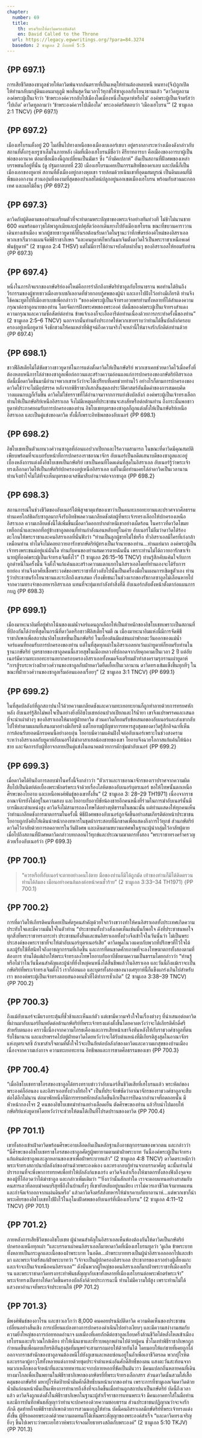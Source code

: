 ```yaml
---
chapter:
  number: 69
  title:
    th: ทรงเรียกให้ดาวิดครองบัลลังก์
    en: David Called to the Throne
  url: https://legacy.egwwritings.org/?para=84.3274
  basedon: 2 ซามูเอล 2 ถึงบทที่ 5:5
---
```


## {PP 697.1}

การเสียชีวิตของซาอูลช่วยให้ดาวิดพ้นจากอันตรายที่เป็นเหตุให้ท่านต้องหลบหนี หนทาง(จึง)ถูกเปิดให้ท่านกลับมาสู่ดินแดนมาตุภูมิ พอสิ้นสุดวันเวลาไว้ทุกข์ให้ซาอูเอลกับโยนาธานแล้ว “ดาวิดทูลถามองค์พระผู้เป็นเจ้าว่า ‘ข้าพระองค์ควรกลับไปเมืองใดเมืองหนึ่งในยูดาห์หรือไม่’ องค์พระผู้เป็นเจ้าตรัสว่า ‘ไปเถิด’ ดาวิดทูลถามว่า ‘ข้าพระองค์ควรไปเมืองใด’ พระองค์ตรัสตอบว่า ‘เมืองเฮโบรน’” (2 ซามูเอล 2:1 TNCV) {PP 697.1}

## {PP 697.2}

เมืองเฮโบรนตั้งอยู่ 20 ไมล์ขึ้นไปทางเหนือของเมืองเบเออร์เชบา อยู่ตรงกลางระหว่างเมืองดังกล่าวกับสถานที่ตั้งกรุงเยรูซาเล็มในภายหลัง เดิมที่เมืองเฮโบรนมีชื่อว่า คีรียาทอารบา คือเมืองของอารบาผู้เป็นพ่อของอานาค ต่อมาชื่อเมืองนี้ถูกเปลี่ยนเป็นมัมเร ซึ่ง “ถ้ำมัคเปลาห์” อันเป็นสถานที่ฝังศพของเหล่าบรรพชนก็อยู่ที่นั่น (ดู ปฐมกาลบทที่ 23) เมืองเฮโบรนเคยเป็นกรรมสิทธิ์ของคาเลบ และบัดนี้ก็เป็นเมืองเอกของยูดาห์ สถานที่ตั้งเมืองอยู่กลางหุบเขา รายล้อมด้วยเนินเขาที่อุดมสมบูรณ์ เป็นดินแดนที่มีพืชผลงอกงาม สวนองุ่นที่งดงามที่สุดของปาเลสไตน์ปลูกอยู่นอกเขตเมืองเฮโบรน พร้อมกับสวนมะกอกเทศ และผลไม้อื่นๆ {PP 697.2}

## {PP 697.3}

ดาวิดกับผู้ติดตามของท่านเตรียมตัวที่จะทำตามพระบัญชาของพระเจ้าอย่างทันท่วงที ไม่ช้าไม่นานชาย 600 คนพร้อมอาวุธได้พาลูกเมียและฝูงปศุสัตว์ออกเดินทางไปยังเมืองเฮโบรน ขณะที่ขบวนคาราวานเดินทางเข้าเมือง พวกผู้ชายชาวยูดาห์ก็ยืนรอต้อนรับดาวิดในฐานะว่าที่กษัตรย์องค์ใหม่ของอิสราเอล พวกเขาเริ่มวางแผนจัดพิธีราชาภิเษก “และคนยูดาห์ก็พากันมาเจิมตั้งดาวิดไว้เป็นพระราชาเหนือพงศ์พันธุ์ยูดาห์” (2 ซามูเอล 2:4 THSV) แต่ไม่มีการใช้อำนาจบังคับเผ่าอื่นๆ ของอิสราเอลให้ยอมรับท่าน {PP 697.3}

## {PP 697.4}

หนึ่งในภารกิจแรกของกษัตริย์องค์ใหม่คือการรำลึกถึงกษัตริย์ซาอูลกับโยนาธราน พอท่านได้ยินถึงวีรกรรมของผู้ชายชาวเมืองยาเบชกิเลอาดที่ช่วยกอบกู้ศพของผู้นำ และเอาไปฝังไว้อย่างมีเกียรติ ท่านจึงใช้คณะทูตไปที่เมืองยาเบชเพื่อกล่าวว่า “ขอองค์พระผู้เป็นเจ้าทรงอวยพรท่านทั้งหลายที่ได้สำแดงความกรุณาต่อซาอูลนายของท่าน โดยจัดการฝังพระศพของพระองค์ บัดนี้ขอองค์พระผู้เป็นเจ้าทรงสำแดงความกรุณาและความซื่อสัตย์ต่อท่าน ข้าพเจ้าเองก็จะเอื้ออารีต่อท่านเนื่องด้วยการกระทำครั้งนี้ของท่าน” (2 ซามูเอล 2:5–6 TNCV) นอกจากนั้นท่านยังประกาศให้พวกเขาทราบว่าท่านได้ขึ้นบัลลังก์ครอบครองอยู่เหนือยูดาห์ จึงชักชวนให้คนเหล่าที่พิสูจน์ถึงความจริงใจเหล่านี้ให้มาจงรักภักดีต่อท่านด้วย {PP 697.4}

## {PP 698.1}

ชาวฟีลิสเตียไม่ได้ขัดขวางชาวยูดาห์ในการแต่งตั้งดาวิดให้เป็นกษัตริย์ พวกเขาเคยช่วยดาวิดไว้เมื่อครั้งที่ต้องหลบหนีการไล่ล่าของซาอูลเพื่อก่อกวนและสร้างความอ่อนแอแก่การปกครองของกษัตริย์อิสราเอล บัดนี้เมื่อดาวิดขึ้นมามีอำนาจพวกเขาหวังว่าจะได้เปรียบที่เคยช่วยท่านไว้ อย่างไรก็ตามการปกครองของดาวิดใช่ว่าจะไม่มีอุปสรรค หลังจากพิธีราชาภิเสกสิ้นสุดลงประวัติศาสตร์อันมืดดำของการสมคบคิดวางแผนกบฏก็เริ่มขึ้น ดาวิดไม่ใช่ทรราชที่ได้อำนาจมาจากการแย่งชิงบัลลังก์ องค์พระผู้เป็นเจ้าทรงเลือกท่านให้เป็นกษัตริย์เหนืออิสราเอล จึงไม่มีเหตุผลที่ประชาชนจะสงสัยหรือต่อต้านท่าน ถึงกระนั้นพอชาวยูดาห์ประกาศยอมรับการปกครองของท่าน อิชโบเชทบุตรของซาอูลก็ถูกแต่งตั้งให้เป็นกษัตริย์เหนืออิสราเอล และเป็นคู่แข่งของดาวิด ทั้งนี้ก็เพราะอิทธิพลของอับเนอร์ {PP 698.1}

## {PP 698.2}

อิชโบเชทเป็นตัวแทนวงศ์วานซาอูลที่อ่อนแอปวกเปียกและไร้ความสามารถ ในขณะที่ดาวิดมีคุณสมบัติเพียบพร้อมที่จะแบกรับหน้าที่การปกครองราชอาณาจักร อับเนอร์เป็นอดีตเสนาบดีของซาอูลและอยู่เบื้องหลังการแต่งตั้งอิชโบเชทเป็นกษัตริย์ เขาเป็นคนที่โดดเด่นที่สุดในอิสราเอล อับเนอร์รู้ว่าพระเจ้าทรงเลือกดาวิดให้เป็นกษัตริย์ปกครองอยู่เหนืออิสราเอล แต่ในเมื่อท่านเคยไล่ล่าดาวิดเป็นเวลานาน ท่านจึงทำใจไม่ได้ที่จะเห็นบุตรของเจสซีมาสืบอำนาจต่อจากซาอูล {PP 698.2}

## {PP 698.3}

สถานการณ์ในช่วงชีวิตของอับเนอร์ได้พิสูจธาตุแท้ของเขาว่าเป็นคนทะเยอทะยานและปราศจากศีลธรรม ท่านเคยใกล้ชิดกับซาอูลมากจึงรับอิทธิพลความเกลียดชังต่อผู้ที่พระเจ้ารทรงเลือกให้ปกครองเหนืออิสราเอล ความเกลียดชังนี้ได้เพิ่มขึ้นเมื่อดาวิดออกปากตำหนิเขาอย่างเผ็ดร้อน ในคราวที่ดาวิดโขมยเหยือกน้ำและหอกที่อยู่ข้างซาอูลตอนที่ท่านกำลังนอนหลับอยู่ในค่าย อับเนอร์ไม่ลืมว่าดาวิดได้ร้องตะโกนให้พระราชาและคนอิสราเอลที่นั่นฟังว่า “ท่านเป็นลูกผู้ชายไม่ใช่หรือ ทั่วอิสราเอลมีใครที่เก่งกล้าเหมือนท่าน ทำไมจึงไม่คอยถวายอารักขากษัตริย์ผู้ทรงเป็นเจ้านายของท่าน…ท่านแย่มาก องค์พระผู้เป็นเจ้าทรงพระชนม์อยู่แน่ฉันใด ท่านกับคนของท่านสมควรตายฉันนั้น เพราะท่านไม่ได้ถวายอารักขาเจ้านายผู้ที่องค์พระผู้เป็นเจ้าทรงเจิมตั้งไว้” (1 ซามูเอล 26:15–16 TNCV) ท่านรู้สึกคับแค้นใจกับการถูกตำหนิในครั้งนั้น จึงตั้งใจแก้แค้นและสร้างความแตกแยกในอิสราเอลโดยที่ท่านเองจะได้รับการยกย่อง ท่านจึงอาศัยเชื้อพระวงศ์ของพระราชาที่ล่วงลับไปนั้นเป็นเครื่องมือในแผนการเชิดชูตัวเอง ท่านรู้ว่าประชาชนรักโยนาธานและระลึกถึงเขาเสมอ เรื่องชัยชนะในช่วงแรกของรัชกาลซาอูลไม่เลือนหายไปจากความทรงจำของทหารอิสราเอล แทนที่จะทุ่มเทกำลังทำสิ่งที่ดี อับเนอร์กลับตั้งหน้าตั้งตาก่อแผนการกบฏ {PP 698.3}

## {PP 699.1}

เมืองมาหะนาอิมที่อยู่ฟากโน้นของแม่น้ำจอร์แดนถูกเลือกให้เป็นตำหนักของอิชโบเชทเพราะเป็นสถานที่ที่ป้องกันได้ง่ายที่สุดในกรณีที่ดาวิดหรือชาวฟีลิสเตียโจมตี ณ เมืองมาหะนาอิมแห่งนี้มีการจัดพิธีราชาภิเษกเพื่อสถาปนาอิชโบเชทขึ้นเป็นกษัตริย์ ในเบื้องต้นมีแต่ชนเผ่าฟากตะวันออกของแม่น้ำจอร์แดนที่ยอมรับการปกครองของท่าน แต่ในที่สุดทุกเผ่าในอิสราเอลยกเว้นเผ่ายูดาห์ก็ยอมรับท่านในฐานะกษัตริย์ บุตรชายของซาอูลคนนี้เสวยสุขในเมืองหลวงที่ปลอดจากภัยคุกคามเป็นเวลา 2 ปี แต่อับเนอร์มีความทะเยอทะยานอยากครอบครองอิสราเอลทั้งหมดจึงเตรียมตัวทำสงครามรุกรานเผ่ายูดาห์ “การสู้รบระหว่างฝ่ายวงศ์วานของซาอูลกับฝ่ายดาวิดยืดเยื้อเป็นเวลานาน ดาวิดทรงเข้มแข็งขึ้นทุกทีๆ ในขณะที่ฝ่ายวงศ์วานของซาอูลเริ่มอ่อนแอลงเรื่อยๆ” (2 ซามูเอล 3:1 TNCV) {PP 699.1}

## {PP 699.2}

ในที่สุดบัลลังก์ที่ถูกสถาปนาไว้ด้วยความเกลียดชังและความทะเยอทะยานก็ถูกทำลายด้วยการทรยศหักหลัง อับเนอร์รู้สึกไม่พอใจเป็นอย่างยิ่งที่อิชโบเชทอ่อนปวกเปียกและไร้น้ำยา เขาจึงแปรพรรคและเสนอที่จะนำเผ่าต่างๆ ของอิสราเอลให้มาอยู่ฝ่ายดาวิด ส่วนดาวิดก็ยอมรับข้อเสนอของอับเนอร์และส่งเขากลับไปให้ทำตามแผนที่เสนอมาอย่างมีเกียรติ แต่โยอาบผู้บัญชาการทหารสูงสุดของดาวิดรู้สึกอิจฉาที่เห็นการต้อนรับยอดนักรบคนนี้อย่างอบอุ่น โยอาบมีความแค้นฝังใจต่ออับเนอร์เพราะในช่วงสงครามระหว่างอิสราเอลกับยูดาห์อับเนอร์ได้ฆ่าอาสาเฮลน้องชายของเขา โยอาบจึงฉวยโอกาสแก้แค้นให้น้องชาย และจัดการกับผู้ที่อาจกลายเป็นคู่แข่งในอนาคตด้วยการดักซุ่มฆ่าอับเนอร์ {PP 699.2}

## {PP 699.3}

เมื่อดาวิดได้ยินถึงการลอบฆ่าในครั้งนี้จึงกล่าวว่า “ตัวเราและราชอาณาจักรของเราปราศจากความผิดสืบไปเป็นนิตย์ต่อเบื้องพระพักตร์พระเจ้าด้วยเรื่องโลหิตของอับเนอร์บุตรเนอร์ ขอให้โทษนั้นตกเหนือศีรษะของโยอาบ และเหนือพงศ์พันธุ์ของเขาทั้งสิ้น” (2 ซามูเอล 3: 28–29 TH1971) เนื่องจากราชอาณาจักรยังไม่อยู่ในความสงบ และโยอาบกับอาบีชัยน้องชายอีกคนหนึ่งที่ร่วมในการฆ่าอับเนอร์นั้นมีบารมีและตำแหน่งสูง ดาวิดจึงไม่สามารถลงโทษได้อย่างยุติธรรมในขณะนั้น แต่ท่านแสดงให้ทุกคนเห็นว่าท่านเกลียดชังการฆาตกรรมในครั้งนี้ พิธีฝังศพของอับเนอร์ถูกจัดขึ้นอย่างสมเกียรติต่อหน้าประชาชน โยอาบถูกบังคับให้เดินนำหน้ากองทหารในชุดผ้ากระสอบที่ฉีกขาดเพื่อแสดงถึงการไว้ทุกข์ ส่วนกษัตริย์ดาวิดไว้อาลัยด้วยการอดอาหารในวันฝังศพ และเดินตามขบวนแห่ศพในฐานะผู้นำกลุ่มไว้อาลัยผู้ตาย เมื่อไปถึงสถานที่ฝังศพดาวิดกล่าวบทกลอนไว้ทุกข์และประณามฆาตกรทั้งสอง “พระราชาทรงคร่ำครวญด้วยเรื่องอับเนอร์ว่า {PP 699.3}

## {PP 700.1}

> “ควรหรือที่อับเนอร์จะตายอย่างคนโง่ตาย
> มือของท่านก็มิได้ถูกมัด
> เท้าของท่านก็มิได้ติดตรวน
> ท่านได้ล้มลง
> เมือนอย่างคนล้มลงต่อหน้าคนชั่วร้าย” (2 ซามูเอล 3:33–34 TH1971) {PP 700.1}

## {PP 700.2}

การที่ดาวิดให้เกียรติคนที่เคยเป็นศัตรูคนสำคัญด้วยใจกว้างขวางทำให้คนอิสราเอลทั้งประเทศเกิดความประทับใจและมีความมั่นใจในตัวท่าน “ประชาชนทั้งปวงสังเกตเห็นเช่นนั้นก็พอใจ ดังที่ประชาชนพอใจทุกสิ่งที่พระราชาทรงกระทำ ประชาชนทั้งสิ้นและชนอิสราเอลทั้งปวงจึงเข้าใจในวันนั้นว่า ไม่เป็นพระประสงค์ของพระราชาที่จะให้ฆ่าอับเนอร์บุตรเนอร์เสีย”<!--2 ซามูเอล 3:36–37 TH1971--> ดาวิดพูดในวงแคบกับพวกที่ปรึกษาที่ไว้ใจได้และผู้รับใช้ที่สนิทใจถึงอาชญากรรมที่เกิดขึ้น และการที่ตนขาดศักยภาพที่จะลงโทษฆาตกรทั้งสองตามที่ต้องการ ท่านได้แต่ฝากให้พระเจ้าทรงลงโทษโยอาบกับอาบีชัยตามความเป็นธรรมโดยกล่าวว่า “ท่านรู้หรือไม่ว่าในวันนี้คนสำคัญและผู้นำที่ยิ่งใหญ่คนหนึ่งได้สิ้นชีพแล้วในอิสราเอล และวันนี้ถึงแม้เราจะเป็นกษัตริย์ที่พระเจ้าทรงเจิมตั้งไว้ เราก็อ่อนแอ และบุตรทั้งสองของนางเศรุยาห์นี้ก็แข็งแกร่งเกินไปสำหรับเรา ขอองค์พระผู้เป็นเจ้าทรงตอบสนองคนชั่วที่ได้ทำการชั่วเถิด” (2 ซามูเอล 3:38–39 TNCV) {PP 700.2}

## {PP 700.3}

ถึงแม้อับเนอร์จะมีแรงกระตุ้นที่ชั่วช้าและเห็นแก่ตัว แต่เขามีความจริงใจในเรื่องต่างๆ ที่นำเสนอต่อดาวิด ที่ผ่านมาอับเนอร์ยืนหยัดต่อต้านกษัตริย์ที่พระเจ้าทรงแต่งตั้งขึ้นโดยคาดหวังว่าจะได้เกียรติศักดิ์ศรีสำหรับตนเอง คราวนี้เนื่องจากความโกรธเคืองและการเสียหน้าเขาจึงหันหลังให้กับราชวงศ์ซาอูลที่ตนรับใช้มานาน และแปรพรรคไปอยู่ฝ่ายดาวิดโดยหวังว่าจะได้รับตำแหน่งที่มีเกียรติสูงสุดในอาณาจักรแห่งบุตรเจสซี ถ้าเขาสำเร็จตามที่ตั้งใจไว้จะเป็นภัยต่อบัลลังก์ของดาวิดและความผาสุขของบ้านเมืองเนื่องจากความเก่งกาจ ความทะเยอทะยาน อิทธิพลและการขาดศีลธรรมของเขา {PP 700.3}

## {PP 700.4}

“เมื่ออิชโบเชทราชโอรสของซาอูลได้ทรงทราบข่าวว่าอับเนอร์สิ้นชีวิตเสียที่เฮโบรนแล้ว พระหัตถ์ของพระองค์ก็อ่อนลง และอิสราเอลทั้งปวงก็ท้อใจ”<!--2 ซามูเอล 4:1 TH1971--> เป็นที่ประจักษ์ชัดว่าอาณาจักรของราชวงศ์ซาอูลจะสืบต่อได้อีกไม่นาน ต่อมาพักหนึ่งก็มีการทรยศหักหลังเกิดขึ้นอีกเป็นการปิดฉากอำนาจที่ถดถอยนั้น มีหัวหน้ากองโจร 2 คนของอิชโบเชทฆ่าท่านอย่างเลือดเย็น ตัดศีรษะของท่าน แล้วรีบนำไปมอบให้กษัตริย์แห่งยูดาห์โดยหวังว่าจะช่วยให้ตนได้เป็นที่โปรดปรานของดาวิด {PP 700.4}

## {PP 701.1}

เขาทั้งสองเข้าเฝ้าดาวิดพร้อมศีรษะอาบเลือดอันเป็นหลักฐานถึงอาชญากรรมของพวกตน และกล่าวว่า “นี่ศีรษะของอิชโบเชทราชโอรสของซาอูลศัตรูผู้พยายามตามฆ่าฝ่าพระบาท วันนี้องค์พระผู้เป็นเจ้าทรงแก้แค้นต่อซาอูลและลูกหลานของเขาเพื่อฝ่าพระบาทแล้ว” (2 ซามูเอล 4:8 TNCV) ดาวิดตระหนักว่าพระเจ้าทรงสถาปนาบัลลังก์ของท่านด้วยพระองค์เอง และทรงกอบกู้ท่านจากบรรดาศัตรู ฉะนั้นท่านไม่ปรารถานที่จะพึ่งพาการทรยศเพื่อทำให้บัลลังก์แขงเกร่ง ดาวิดจึงเล่าเรื่องให้ฆาตกรทั้งสองฟังถึงจุดจบของผู้ที่โอ้อวดว่าได้ฆ่าซาอูล และกล่าวเพิ่มเติมว่า “‘ยิ่งกว่านั้นสักเท่าใด เราจะตอบแทนอย่างสาสมกับคนสารเลวที่ลอบฆ่าคนบริสุทธิ์ถึงในบ้านทั้งๆ ที่เขายังหลับอยู่บนเตียง เราไม่ควรเอาชีวิตเจ้ามาทดแทนและกำจัดเจ้าออกจากแผ่นดินหรือ’ แล้วดาวิดจึงตรัสสั่งทหารให้ฆ่าเรคาบกับบาอานาห์…แต่พวกเขาก็นำพระเศียรของอิชโบเชทไปฝังไว้ในอุโมงฝังศพของอับเนอร์ที่เมืองเฮโบรน” (2 ซามูเอล 4:11–12 TNCV) {PP 701.1}

## {PP 701.2}

ภายหลังการเสียชีวิตของอิชโบเชท ผู้นำคนสำคัญในอิสราเอลเห็นพ้องต้องกันให้ดาวิดเป็นกษัตริย์ปกครองเหนือทุกเผ่า “และบรรดาเผ่าคนอิสราเอลก็มาหาดาวิดที่เมืองเฮโบรนทูลว่า ‘ดูเถิด ข้าพระบาททั้งหลายเป็นกระดูกและเนื้อของฝ่าพระบาท ในอดีต…ฝ่าพระบาททรงเป็นผู้นำอิสราเอลออกไปและเข้ามา และพระเจ้าตรัสแก่ฝ่าพระบาทว่า “เจ้าจะเป็นผู้ปกครองอิสราเอล ประชากรของเราอย่างผู้เลี้ยงแกะ และเจ้าจะเป็นเจ้าเหนือคนอิสราเอล”’ ดังนั้นพวกผู้ใหญ่ของคนอิสราเอลก็มาเฝ้าพระราชาที่เมืองเฮโบรน และพระราชาดาวิดทรงกระทำพันธสัญญากับเขาทั้งหลายที่เมืองเฮโบรนต่อพระพักตร์พระเจ้า”<!--2 ซามูเอล 5:1–3 TH1971--> พระเจ้าทรงเปิดทางให้ดาวิดขึ้นครองบัลลังก์ด้วยประการฉะนี้ ท่านไม่มีความใฝ่สูง เพราะท่านไม่ได้แสวงหาอำนาจที่พระเจ้าประทานให้ {PP 701.2}

## {PP 701.3}

มีพงศ์พันธ์ของอาโรน และชาวเลวีกว่า 8,000 คนคอยปรนนิบัติดาวิด ความคิดเห็นของประชาชนเปลี่ยนอย่างสิ้นเชิง การเปลี่ยนแปลงทางการปกครองดำเนินไปอย่างเงียบๆ และมีความสง่างามสมกับความยิ่งใหญ่ของการถ่อยทอดอำนาจ ผลเมืองที่เคยภักดีต่อซาอูลเกือบครึ่งล้านชีวิตได้หลั่งไหลเข้าเมืองเฮโบรนและบริเวณใกล้เคียง ทำให้เนินเขาและที่ราบพลุกพล่านไปด้วยผู้คน ชั่วโมงทำพิธีราชาภิเษกถูกกำหนดขึ้นเพื่อมอบเกียรติอันสูงสุดที่มนุษย์จะสามารถมอบให้ด้วยกันได้ โดยมอบให้แก่ชายที่เคยถูกไล่ออกจากราชสำนักของซาอูลจนต้องหนีไปยังภูเขาและหลบซ่อนอยู่ในถ้ำเพื่อเอาชีวิตรอด พวกปุโรหิตและบรรดาผู้อาวุโสทั้งหลายแต่งกายด้วยชุดประจำตำแหน่งอันศักดิ์สิทธิ์ของตน แสงตะวันสะท้อนจากหมวกเหล็กของเจ้าหน้าที่และนายทหารและจากปลายหอกที่ขัดเป็นมันวาว มีคนแปลกถิ่นหลายคนที่เดินทางมาไกลเพื่อเป็นพยานในพิธีราชาภิเษกของกษัตรยิ์ที่พระเจ้าทรงเลือกสรร ส่วนดาวิดนั้นสวมใส่เสื้อคลุมของกษัตริย์ มหาปุโรหิตป้ายน้ำมันศักดิ์สิทธิ์บนหน้าผากของท่าน เพราะการที่ซามูเอลเจิมดาวิดด้วยน้ำมันก่อนหน้านั้นเป็นเพียงการทำนายถึงสิ่งที่จะเกิดขึ้นเมื่อท่านถูกสถาปนาเป็นกษัตริย์ บัดนี้ถึงเวลาแล้ว ดาวิดจึงถูกแต่งตั้งในพิธีราชาภิเษกในฐานะผู้สำเร็จราชการแทนพระเจ้า มีคนเอาคทาใส่ในมือท่าน และมีการบันทึกพันธสัญญาว่าท่านจะปกครองด้วยความชอบธรรม ส่วนประชาชนปฏิญาณว่าจะจงรักภักดี สุดท้ายก็จบพิธีราชาภิเษกด้วยการสวมมงกุฎให้ท่าน บัดนี้คนอิสราเอลมีกษัตริย์ที่พระเจ้าทรงแต่งตั้งขึ้น ผู้ที่รอคอยพระองค์ด้วยความอดทนก็ได้เห็นพระสัญญาของพระองค์สำเร็จ “และดาวิดทรงเจริญยิ่งๆ ขึ้นไปเพราะว่าพระเยโฮวาห์พระเจ้าจอมโยธาทรงสถิตกับพระองค์” (2 ซามูเอล 5:10 TKJV) {PP 701.3}

